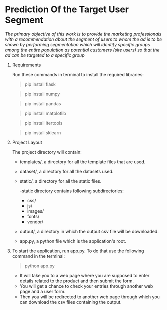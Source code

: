 # Prediction Of the Target User Segment


*The primary objective of this work is to provide the marketing professionals with a recommendation about the segment of users to whom the ad is to be shown by performing segmentation which will identify specific groups among the entire population as potential customers (site users) so that the ad can be targeted to a specific group*


1. Requirements

	Run these commands in terminal to install the required libraries:
	
	> pip install flask
	
	> pip install numpy
	
	> pip install pandas
	
	> pip install matplotlib
	
	> pip install itertools
	
	> pip install sklearn

2. Project Layout
	
	The project directory will contain:
	
	* templates/, a directory for all the template files that are used.
	* dataset/, a directory for all the datasets used. 
	* static/, a directory for all the static files. 
	
		-static directory contains following subdirectories:

		* css/
		* js/
		* images/
		* fonts/
		* vendor/

	* output/, a directory in which the output csv file will be downloaded. 
	* app.py, a python file which is the application's root. 

3. To start the application, run app.py. To do that use the following command in the terminal:
	
	> python app.py

	- It will take you to a web page where you are supposed to enter details related to the product and then submit the form.  
	- You will get a chance to check your entries through another web page and a user form.
	- Then you will be redirected to another web page through which you can download the csv files containing the output.   

	
	
	
	
